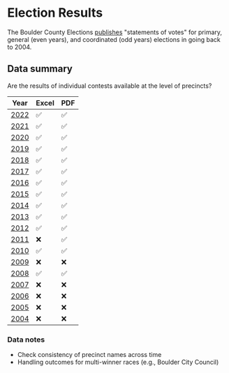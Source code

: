 # Election Results
The Boulder County Elections [publishes](https://bouldercounty.gov/elections/by-year/) "statements of votes" for primary, general (even years), and coordinated (odd years) elections in going back to 2004. 

## Data summary
Are the results of individual contests available at the level of precincts?

| Year | Excel | PDF |
| --- | --- | --- |
| [2022](https://bouldercounty.gov/elections/by-year/2022-election/) | :white_check_mark: | :white_check_mark: |
| [2021](https://bouldercounty.gov/elections/by-year/2021-election/) | :white_check_mark: | :white_check_mark: |
| [2020](https://bouldercounty.gov/elections/by-year/2020-election/) | :white_check_mark: | :white_check_mark: |
| [2019](https://bouldercounty.gov/elections/by-year/2019-election/) | :white_check_mark: | :white_check_mark: |
| [2018](https://bouldercounty.gov/elections/by-year/2018-election/) | :white_check_mark: | :white_check_mark: |
| [2017](https://bouldercounty.gov/elections/by-year/2017-election/) | :white_check_mark: | :white_check_mark: |
| [2016](https://bouldercounty.gov/elections/by-year/2016-election/) | :white_check_mark: | :white_check_mark: |
| [2015](https://bouldercounty.gov/elections/by-year/2015-election/) | :white_check_mark: | :white_check_mark: |
| [2014](https://bouldercounty.gov/elections/by-year/2014-election/) | :white_check_mark: | :white_check_mark: |
| [2013](https://bouldercounty.gov/elections/by-year/2013-election/) | :white_check_mark: | :white_check_mark: |
| [2012](https://bouldercounty.gov/elections/by-year/2012-election/) | :white_check_mark: | :white_check_mark: |
| [2011](https://bouldercounty.gov/elections/by-year/2011-election/) | :x: | :white_check_mark: |
| [2010](https://bouldercounty.gov/elections/by-year/2010-election/) | :white_check_mark: | :white_check_mark: |
| [2009](https://bouldercounty.gov/elections/by-year/2009-election/) | :x: | :x: |
| [2008](https://bouldercounty.gov/elections/by-year/2008-election/) | :white_check_mark: | :white_check_mark: |
| [2007](https://bouldercounty.gov/elections/by-year/2007-election/) | :x: | :x: | 
| [2006](https://bouldercounty.gov/elections/by-year/2006-election/) | :x: | :x: | 
| [2005](https://bouldercounty.gov/elections/by-year/2005-election/) | :x: | :x: | 
| [2004](https://bouldercounty.gov/elections/by-year/2004-election/) | :x: | :x: | 

### Data notes
* Check consistency of precinct names across time
* Handling outcomes for multi-winner races (e.g., Boulder City Council)
